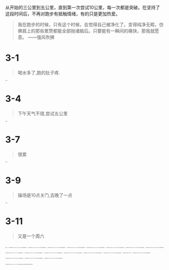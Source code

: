 从开始的三公里到五公里，直到第一次尝试10公里，每一次都是突破。在坚持了这段时间后，不再对跑步有抵触情绪，有的只是更加热爱。

> 我在跑步的时候，只有这个时候，会觉得自己被净化了。变得纯净无暇，仿佛肩上的那些累赘都能全部抛诸脑后。只要能有一瞬间的痛快，那我就愿意。 ——强风吹拂

# 3-1

> 喝水多了,跑的肚子疼.

<img src="https://blog-img-zbt.oss-cn-beijing.aliyuncs.com/picture/wuyang/202303021852113.jpg" alt="img" style="zoom:15%;" />

# 3-4

> 下午天气不错,尝试五公里

<img src="https://blog-img-zbt.oss-cn-beijing.aliyuncs.com/picture/wuyang/202303041716902.jpg" alt="img" style="zoom:15%;" />

# 3-7

> 很累

<img src="https://blog-img-zbt.oss-cn-beijing.aliyuncs.com/picture/wuyang/202303091921142.jpg" alt="img" style="zoom:15%;" />

# 3-9

> 操场是10点关门,去晚了一点

<img src="https://blog-img-zbt.oss-cn-beijing.aliyuncs.com/picture/wuyang/202303141901182.jpg" alt="img" style="zoom:15%;" />

# 3-11

> 又是一个周六

<img src="https://blog-img-zbt.oss-cn-beijing.aliyuncs.com/picture/wuyang/202303141859210.jpg" alt="img" style="zoom:15%;" />

<img src="https://blog-img-zbt.oss-cn-beijing.aliyuncs.com/picture/wuyang/202305231149423.jpg" alt="Screenshot_2023-03-15-21-58-55-341_com.gotokeep.k" style="zoom:15%;" />

<img src="https://blog-img-zbt.oss-cn-beijing.aliyuncs.com/picture/wuyang/202305231149220.jpg" alt="Screenshot_2023-03-18-15-17-14-528_com.gotokeep.k" style="zoom:15%;" />

<img src="https://blog-img-zbt.oss-cn-beijing.aliyuncs.com/picture/wuyang/202305231149087.jpg" alt="Screenshot_2023-03-21-22-01-17-964_com.gotokeep.k" style="zoom:15%;" />

<img src="https://blog-img-zbt.oss-cn-beijing.aliyuncs.com/picture/wuyang/202305231149395.jpg" alt="Screenshot_2023-03-23-21-41-59-869_com.gotokeep.k" style="zoom:15%;" />

<img src="https://blog-img-zbt.oss-cn-beijing.aliyuncs.com/picture/wuyang/202305231149333.jpg" alt="Screenshot_2023-03-28-21-53-32-645_com.gotokeep.k" style="zoom:15%;" />

<img src="https://blog-img-zbt.oss-cn-beijing.aliyuncs.com/picture/wuyang/202305231149091.jpg" alt="Screenshot_2023-03-30-21-56-33-887_com.gotokeep.k" style="zoom:15%;" />

<img src="https://blog-img-zbt.oss-cn-beijing.aliyuncs.com/picture/wuyang/202305231150185.jpg" alt="Screenshot_2023-04-05-22-14-24-994_com.gotokeep.k" style="zoom:15%;" />

<img src="https://blog-img-zbt.oss-cn-beijing.aliyuncs.com/picture/wuyang/202305231150069.jpg" alt="Screenshot_2023-04-08-20-50-19-719_com.gotokeep.k" style="zoom:15%;" />

<img src="https://blog-img-zbt.oss-cn-beijing.aliyuncs.com/picture/wuyang/202305231150421.jpg" alt="Screenshot_2023-04-11-21-57-17-014_com.gotokeep.k" style="zoom:15%;" />

<img src="https://blog-img-zbt.oss-cn-beijing.aliyuncs.com/picture/wuyang/202305231150947.jpg" alt="Screenshot_2023-04-13-21-53-38-790_com.gotokeep.k" style="zoom:15%;" />

<img src="https://blog-img-zbt.oss-cn-beijing.aliyuncs.com/picture/wuyang/202305231150818.jpg" alt="Screenshot_2023-04-15-21-09-23-760_com.gotokeep.k" style="zoom:15%;" />

<img src="https://blog-img-zbt.oss-cn-beijing.aliyuncs.com/picture/wuyang/202305231150686.jpg" alt="Screenshot_2023-04-20-21-45-35-728_com.gotokeep.k" style="zoom:15%;" />

<img src="https://blog-img-zbt.oss-cn-beijing.aliyuncs.com/picture/wuyang/202305231150800.jpg" alt="Screenshot_2023-04-22-20-55-39-280_com.gotokeep.k" style="zoom:15%;" />

<img src="https://blog-img-zbt.oss-cn-beijing.aliyuncs.com/picture/wuyang/202305231150583.jpg" alt="Screenshot_2023-04-24-21-41-51-884_com.gotokeep.k" style="zoom:15%;" />

<img src="https://blog-img-zbt.oss-cn-beijing.aliyuncs.com/picture/wuyang/202305231151357.jpg" alt="IMG_20230428_220723" style="zoom:15%;" />

<img src="https://blog-img-zbt.oss-cn-beijing.aliyuncs.com/picture/wuyang/202305231150550.jpg" alt="Screenshot_2023-05-09-21-55-25-419_com.gotokeep.k" style="zoom:15%;" />

<img src="https://blog-img-zbt.oss-cn-beijing.aliyuncs.com/picture/wuyang/202305231150222.jpg" alt="Screenshot_2023-05-11-21-56-24-178_com.gotokeep.k" style="zoom:15%;" />

<img src="https://blog-img-zbt.oss-cn-beijing.aliyuncs.com/picture/wuyang/202305231150733.jpg" alt="Screenshot_2023-05-13-20-49-13-845_com.gotokeep.k" style="zoom:15%;" />

<img src="https://blog-img-zbt.oss-cn-beijing.aliyuncs.com/picture/wuyang/202305231150243.jpg" alt="Screenshot_2023-05-16-21-51-45-379_com.gotokeep.k" style="zoom:15%;" />

<img src="https://blog-img-zbt.oss-cn-beijing.aliyuncs.com/picture/wuyang/202305231150747.jpg" alt="Screenshot_2023-05-20-21-31-01-450_com.gotokeep.k" style="zoom:15%;" /><img src="https://blog-img-zbt.oss-cn-beijing.aliyuncs.com/picture/wuyang/202305231151848.jpg" alt="mmexport1684762694936" style="zoom:15%;" />